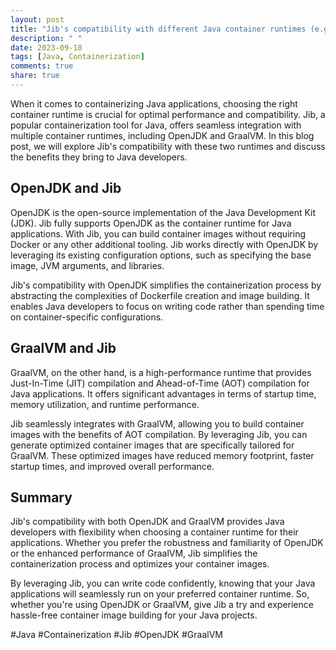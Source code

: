 ```yaml
---
layout: post
title: "Jib's compatibility with different Java container runtimes (e.g., OpenJDK, GraalVM)"
description: " "
date: 2023-09-18
tags: [Java, Containerization]
comments: true
share: true
---
```


When it comes to containerizing Java applications, choosing the right container runtime is crucial for optimal performance and compatibility. Jib, a popular containerization tool for Java, offers seamless integration with multiple container runtimes, including OpenJDK and GraalVM. In this blog post, we will explore Jib's compatibility with these two runtimes and discuss the benefits they bring to Java developers.

## OpenJDK and Jib

OpenJDK is the open-source implementation of the Java Development Kit (JDK). Jib fully supports OpenJDK as the container runtime for Java applications. With Jib, you can build container images without requiring Docker or any other additional tooling. Jib works directly with OpenJDK by leveraging its existing configuration options, such as specifying the base image, JVM arguments, and libraries.

Jib's compatibility with OpenJDK simplifies the containerization process by abstracting the complexities of Dockerfile creation and image building. It enables Java developers to focus on writing code rather than spending time on container-specific configurations.

## GraalVM and Jib

GraalVM, on the other hand, is a high-performance runtime that provides Just-In-Time (JIT) compilation and Ahead-of-Time (AOT) compilation for Java applications. It offers significant advantages in terms of startup time, memory utilization, and runtime performance.

Jib seamlessly integrates with GraalVM, allowing you to build container images with the benefits of AOT compilation. By leveraging Jib, you can generate optimized container images that are specifically tailored for GraalVM. These optimized images have reduced memory footprint, faster startup times, and improved overall performance.

## Summary

Jib's compatibility with both OpenJDK and GraalVM provides Java developers with flexibility when choosing a container runtime for their applications. Whether you prefer the robustness and familiarity of OpenJDK or the enhanced performance of GraalVM, Jib simplifies the containerization process and optimizes your container images.

By leveraging Jib, you can write code confidently, knowing that your Java applications will seamlessly run on your preferred container runtime. So, whether you're using OpenJDK or GraalVM, give Jib a try and experience hassle-free container image building for your Java projects.

\#Java #Containerization #Jib #OpenJDK #GraalVM